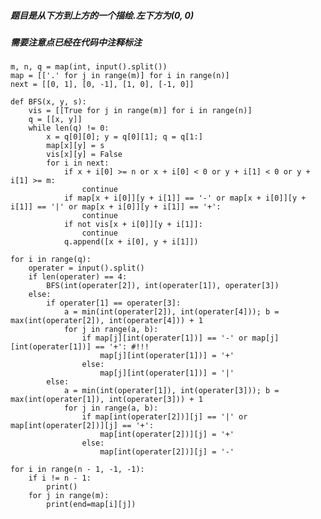##### 题目是从下方到上方的一个描绘.左下方为(0, 0)
##### 需要注意点已经在代码中注释标注

    m, n, q = map(int, input().split())
    map = [['.' for j in range(m)] for i in range(n)]
    next = [[0, 1], [0, -1], [1, 0], [-1, 0]]

    def BFS(x, y, s):
        vis = [[True for j in range(m)] for i in range(n)]
        q = [[x, y]]
        while len(q) != 0:
            x = q[0][0]; y = q[0][1]; q = q[1:]
            map[x][y] = s
            vis[x][y] = False
            for i in next:
                if x + i[0] >= n or x + i[0] < 0 or y + i[1] < 0 or y + i[1] >= m:
                    continue
                if map[x + i[0]][y + i[1]] == '-' or map[x + i[0]][y + i[1]] == '|' or map[x + i[0]][y + i[1]] == '+':
                    continue
                if not vis[x + i[0]][y + i[1]]:
                    continue
                q.append([x + i[0], y + i[1]])

    for i in range(q):
        operater = input().split()
        if len(operater) == 4:
            BFS(int(operater[2]), int(operater[1]), operater[3])
        else:
            if operater[1] == operater[3]:
                a = min(int(operater[2]), int(operater[4])); b = max(int(operater[2]), int(operater[4])) + 1
                for j in range(a, b):
                    if map[j][int(operater[1])] == '-' or map[j][int(operater[1])] == '+': #!!!
                        map[j][int(operater[1])] = '+'
                    else:
                        map[j][int(operater[1])] = '|'
            else:
                a = min(int(operater[1]), int(operater[3])); b = max(int(operater[1]), int(operater[3])) + 1
                for j in range(a, b):
                    if map[int(operater[2])][j] == '|' or map[int(operater[2])][j] == '+':
                        map[int(operater[2])][j] = '+'
                    else:
                        map[int(operater[2])][j] = '-'

    for i in range(n - 1, -1, -1):
        if i != n - 1:
            print()
        for j in range(m):
            print(end=map[i][j])
